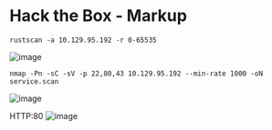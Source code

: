 # Hack the Box - Markup
```
rustscan -a 10.129.95.192 -r 0-65535
```
![image](https://github.com/karanshergill/Hack-the-Box/assets/83878909/cec0ae28-e40a-4d3a-85da-23fabd94e6c2)

```
nmap -Pn -sC -sV -p 22,80,43 10.129.95.192 --min-rate 1000 -oN service.scan
```
![image](https://github.com/karanshergill/Hack-the-Box/assets/83878909/24951359-dfa5-4c34-9c72-eea065ca6486)

HTTP:80
![image](https://github.com/karanshergill/Hack-the-Box/assets/83878909/4a2e0956-7829-4e84-8572-a3a0a7c6d224)
